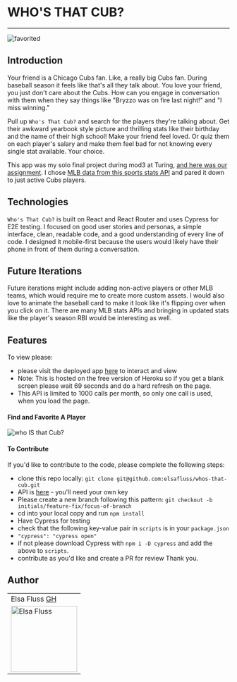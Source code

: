 # WHO'S THAT CUB?
---

![favorited](https://user-images.githubusercontent.com/13261139/110353623-811f6c00-7ff4-11eb-8601-e4500be06751.png)

## Introduction

Your friend is a Chicago Cubs fan. Like, a really big Cubs fan. During baseball season it feels like that's all they talk about. You love your friend, you just don't care about the Cubs. How can you engage in conversation with them when they say things like "Bryzzo was on fire last night!" and "I miss winning."

Pull up `Who's That Cub?` and search for the players they're talking about. Get their awkward yearbook style picture and thrilling stats like their birthday and the name of their high school! Make your friend feel loved. Or quiz them on each player's salary and make them feel bad for not knowing every single stat available. Your choice.

This app was my solo final project during mod3 at Turing, [and here was our assignment](https://frontend.turing.io/projects/module-3/niche-audience.html). I chose [MLB data from this sports stats API](https://sportsdata.io/) and pared it down to just active Cubs players.

## Technologies

`Who's That Cub?` is built on React and React Router and uses Cypress for E2E testing. I focused on good user stories and personas, a simple interface, clean, readable code, and a good understanding of every line of code. I designed it mobile-first because the users would likely have their phone in front of them during a conversation.

## Future Iterations

Future iterations might include adding non-active players or other MLB teams, which would require me to create more custom assets. I would also love to animate the baseball card to make it look like it's flipping over when you click on it. There are many MLB stats APIs and bringing in updated stats like the player's season RBI would be interesting as well.

## Features

To view please:
- please visit the deployed app [here](https://whos-that-player.herokuapp.com/) to interact and view
- Note: This is hosted on the free version of Heroku so if you get a blank screen please wait 69 seconds and do a hard refresh on the page.
- This API is limited to 1000 calls per month, so only one call is used, when you load the page.


#### Find and Favorite A Player

![who IS that Cub?](https://media.giphy.com/media/Wky464sXOXalp1pUfc/giphy.gif)



#### To Contribute
If you'd like to contribute to the code, please complete the following steps:
- clone this repo locally: `git clone git@github.com:elsafluss/whos-that-cub.git`
- API is [here](https://sportsdata.io/) - you'll need your own key
- Please create a new branch following this pattern: `git checkout -b initials/feature-fix/focus-of-branch`
- cd into your local copy and run `npm install`
- Have Cypress for testing
 - check that the following key-value pair in `scripts` is in your `package.json`
 - `"cypress": "cypress open"`
 - if not please download Cypress with `npm i -D cypress` and add the above to `scripts`.
- contribute as you'd like and create a PR for review
Thank you.

## Author
<table>
    <tr>
        <td> Elsa Fluss <a href="https://github.com/elsafluss">GH</td>
    </tr>
 <td><img src="https://avatars.githubusercontent.com/u/13261139?s=460&u=f25038a8142aee42289ea23cee45c22fa97888ca&v=4" alt="Elsa Fluss"
 width="150" height="auto" /></td>
</table>
